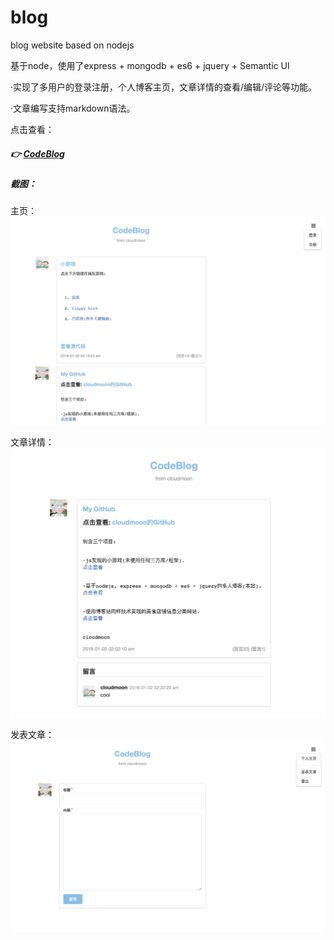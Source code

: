 # blog
blog website based on nodejs

基于node，使用了express + mongodb + es6 + jquery + Semantic UI

·实现了多用户的登录注册，个人博客主页，文章详情的查看/编辑/评论等功能。

·文章编写支持markdown语法。

点击查看：
##### 👉 [CodeBlog](https://warm-fjord-63972.herokuapp.com)


##### 截图：
主页：
![](https://github.com/cloudmoon/blog/blob/master/screenshot/blog-1.png)

文章详情：
![](https://github.com/cloudmoon/blog/blob/master/screenshot/blog-2.png)

发表文章：
![](https://github.com/cloudmoon/blog/blob/master/screenshot/blog-3.png)


